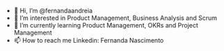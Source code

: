 - 👋 Hi, I’m @fernandaandreia
- 👀 I’m interested in Product Management, Business Analysis and Scrum
- 🌱 I’m currently learning Product Management, OKRs and Project Management
- 📫 How to reach me Linkedin: Fernanda Nascimento

<!---
fernandaandreia/fernandaandreia is a ✨ special ✨ repository because its `README.md` (this file) appears on your GitHub profile.
You can click the Preview link to take a look at your changes.
--->

